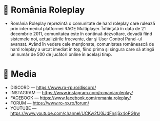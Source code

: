 # 👋 România Roleplay

- România Roleplay reprezintă o comunitate de hard roleplay care rulează prin intermediul platformei RAGE Multiplayer. Înfiinţată în data de 21 decembrie 2011, comunitatea este în continuă dezvoltare, dovadă fiind sistemele noi, actualizările frecvente, dar şi User Control Panel-ul avansat. Având în vedere cele menţionate, comunitatea românească de hard roleplay a urcat imediat în top, fiind prima şi singura care să atingă un număr de 500 de jucători online în acelaşi timp.

# 👀 Media

- DISCORD — https://www.ro-rp.ro/discord/
- INSTAGRAM — https://www.instagram.com/romaniaroleplay/
- FACEBOOK — https://www.facebook.com/romania.roleplay/
- FORUM — https://www.ro-rp.ro/forum/
- YOUTUBE — https://www.youtube.com/channel/UCKw2fJ0iJdFnsjSx4oPGIrw
